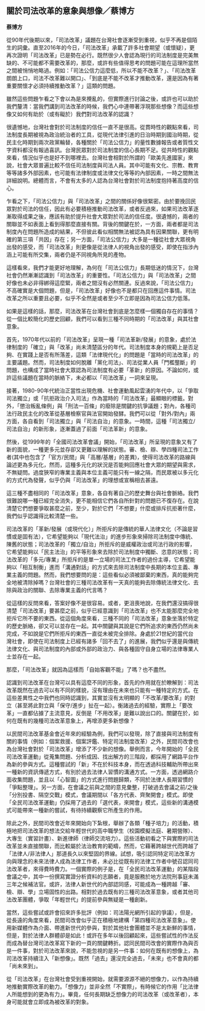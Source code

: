 ## 關於司法改革的意象與想像／蔡博方

**蔡博方**

從90年代後期以來，「司法改革」議題在台灣社會逐漸受到重視，似乎不再是個陌生的詞彙。直至2016年的今日，「司法改革」承載了許多社會期望（或懷疑），更再次證明「司法改革」已是勢在必行。既然很少人會認為現行的司法制度是完美無缺的、不可能都不需要改革的，那麼，或許有些值得思考的問題可能在這理所當然之間被悄悄地略過。例如：「司法公信力這麼低，所以不能不改革？」、「司法改革朗朗上口，司法不改革難以開口」、「到底是不能不改革才推動改革，還是因為有著重要關懷才必須持續推動改革？」這類的問題。

雖然這些問題乍看之下會以為是來攪亂的，但實際進行討論之後，或許也可以助於我們釐清：當我們講到司法改革的時候，我們心中連帶著浮現那些想像？而這些想像又如何有助於（或有礙於）我們對司法改革的認識？

很遺憾地，台灣社會對於司法制度的信任一直不是很高。從貫時性的觀點來看，司法制度長期被視為政治統治者的工具，從現代法律引進的日治時期到國治時期，從民主化時期到兩次政黨輪替，各種關於「司法公信力」的量性數據報告或者質性文字資料都沒有報過喜訊。台灣民眾對於司法制度的信心長期不足。從共時性的觀點來看，情況似乎也是好不到哪裡去。台灣社會相對於所謂的「歐美先進國家」來說，社會大眾普遍比較不信任司法制度與司法人員。其中可能有文化、宗教、教育等等諸多外部因素，也可能有法律制度或法律文化等等的內部因素，一時之間無法詳細說明。總體而言，不會有太多的人認為台灣社會對於司法制度抱持著高度的信心。

乍看之下，「司法公信力」與「司法改革」之間的關係好像很緊密。由於要挽回民眾對於司法的信任，因此有必要積極推動司法改革，或者反過來，如果司法改革逐漸取得成果之後，應該有助於提升社會大眾對於司法的信任度。很遺憾的，兩者的關聯並不如表面上看到得那麼直接有關。背後的關鍵在於，一方面，兩者都是司法制度內在問題所造成的結果，不但彼此看似相關無法被認為具有因果關聯，更有明確的第三項「共因」存在；另一方面，「司法公信力」大多是一種從社會大眾視角出發的感受，而「司法改革」則更像是從法律人的視角出發的感受，即使在指涉內涵上可能有所交集，兩者仍是不同視角所見的產物。

這樣看來，我們才能更好地理解，為何在「司法公信力」長期低迷的情況下，台灣社會仍然漸漸認識到「司法改革」的重要性。「司法公信力」與「司法改革」之間好像也未必非得綁得這麼緊，兩者之間沒有必然關連。反過來說，「司法公信力」不高確實是大個問題，但是，「司法改革」好像也不是都只在回應這件事情。司法改革之所以重要且必要，似乎不全然是或者至少不立即是因為司法公信力低落。

如果是這樣的話，那麼，司法改革在台灣社會到底是怎麼樣一個獨自存在的事情？從一個比較簡化的歷史回顧，我們可以看到三種不同時期的「司法改革」與其社會意象。

首先，1970年代以前的「司法改革」呈現一種「司法革新/發展」的意象，處於法律制度的「確立」與「改革」尚未清楚區分的年代。司法制度本身的規範上是否足夠、在實踐上是否有所落差，這類「法律現代化」的問題是「當時的司法改革」的主要議題。然而，司法制度如何脫離「黨化司法」、司法從業人員「門檻壟斷」的問題，也構成了當時社會大眾認為司法制度有必要「革新」的原因。不論如何，或許這些議題在當時的脈絡下，未必都以「司法改革」一詞來呈現。

接著，1980-90年代統治正當性出現危機、社會運動風起雲湧的年代中，以「爭取司法獨立」或「抗拒政治介入司法」作為當時的「司法改革」最顯眼的標籤。對外，「懲治叛亂條例」與「刑法一百條」的廢除是關鍵的抗爭議題；對內，各種司法行政民主化的改革從基層檢察官與法官開始發酵。我們可以從「對外/對內」兩方面，各自看到「司法獨立」與「司法自治」的意象。一時間，這種「司法獨立/司法自治」的新形象，逐漸蓋過了前面「司法革新」的意象。

然後，從1999年的「全國司法改革會議」開始，「司法改革」所呈現的意象又有了新的面貌，一種更多元並存卻又更難以理解的狀態。審、檢、辯、學四種司法工作者(其中也包含了「官方/民間」與「高層/基層」的差異)，使得司法改革的路線與論述更為多元化，然而，這種多元化的狀況是否能夠回應社會大眾的期望與需求，不無疑問。過度狹窄的專業主義與本位主義可能只有一線之隔，而民眾被以多元化的方式代為發聲，似乎仍與「司法改革」的理想或宣稱相去甚遠。

這三種不盡相同的「司法改革」意象，各自有著自己的歷史舞台與社會脈絡。我們很難說哪一種已經完全消失，更不能相信它們各自所針對的問題已不復存在。在說清楚它們想要爭取甚麼之前，至少，對於它們「不想要」什麼或排斥抗拒著什麼，我們似乎認識得比較清楚一些。

司法改革的「革新/發展（或現代化）」所拒斥的是傳統的華人法律文化（不論是習慣或是固有法），它希望能夠以「現代法治」的進步形象來掃除司法制度中傳統、陳舊的狀態；司法改革的「獨立/自治」所拒斥的是威權政治或司法行政的影響，它希望能夠以「民主法治」的平等形象來去除於司法制度中獨斷、恣意的狀態；司法改革的「多元/專業」所拒斥的是單一立場的司法工作者的過份主導，它希望能夠以「相互制衡」進而「溝通對話」的方式來去除司法制度中長期的本位主義、專業主義的問題。然而，我們想要問的是：這些看似必須被鄙棄的東西，真的能夠完全地被清除掉嗎？台灣社會的三種司法改革有一天真的能夠去除傳統法律文化、去除與政治的關聯、去除專業主義的代言嗎？

從這樣的反問來看，答案好像不是很容易。或者，更沮喪地說，在我們還沒搞得很清楚「司法改革」要甚麼之前，似乎已經意識到「司法改革」也不太能那麼完全地拒斥它所不要的東西。從這個角度來看，三種不同的「司法改革」意象坐落於特定的歷史脈絡，卻又可以並存在一起。其中關鍵與其說是它們所追求的東西仍然尚未完成，不如說是它們所拒斥的東西一直從未被完全排除。身處於21世紀的當代台灣社會，即使在司法制度上已經有諸多「回不去了」的進展，我們似乎還是與傳統法律文化、與司法制度的內部或外部的政治力、與各種固守自身立場的法律專業人士並存在一起。

那麼，「司法改革」就因為這樣而「自始客觀不能」了嗎？也不盡然。

認識到司法改革在台灣可以具有這麼不同的形象，首先的作用就在於瞭解到：司法改革既然在過去可以有不同的樣貌，沒有理由在未來也只能有一種特定的方式。在這些差異性之中我們也同時認識到，其實並沒有太明顯的「不改革/要改革」的對立（甚至將此對立與「保守/進步」扯在一起）。衡諸過去的經驗，實際上「要改革」一直都佔據了主流意見，反倒是「不用改革」是難以說出口的。關鍵在於，如何在既有的幾種司法改革意象上，再增添更多新想像？

以民間司法改革基金會近年來的經驗為例，我們可以發現，除了直接與司法制度有關的事情（例如：個案救援、個案評鑑、特定司法制度改革）之外，民間司改會也為台灣社會對於「司法改革」增添了不少新的想像。舉例而言，今年開始的「全民司法改革運動」從蒐集問題、分析成因、找出解方的三階段，都採用了網路平台作為新的參與方式。這種嘗試的「新」不在於科技本身，而在透過科技輔助所帶出來一種新的資訊傳遞方式，有別於過去法律人習慣的溝通方式。一方面，透過網路介面收集問題，並且以「心智圖」的方式進行問題歸類，不同於法律人長期習慣的「爭點整理」。另一方面，在會議之前與之間的意見彙整，打破過去會議之前/之後「分別投書、隔空交戰」模式，會議期間以「各方代表、齊聚開會」模式。即使「全民司法改革運動」仍採用了過去的「選代表，來開會」模式，這些新的溝通模式可能帶來一種新的嘗試，有待持續觀察它所產生的作用。

除此之外，民間司改會近年來開始向下紮根，舉辦了各類「種子培力」的活動，積極地把司法改革的想法交給年輕世代的高中職學生（校園模擬法庭、暑期營隊）、大專生（實習計畫）、新進律師（律師交流培力）。這些活動初看之下與實際的司法改革並未直接關聯，而比較屬於法治教育的範疇，然而，它藉著跨越世代而跨越了「法律人/非法律人」那道長久以來堅固的界線。試想，吸引認同特定司法改革方向與理念的未來法律人成為法律工作者，未必比從既有的法律工作者中號召認同司法改革者，來得費時費力。一個實際的例子是，在「全民司法改革運動」的某階段會議之中，其中一份撰寫實證分析資料的志願者，竟是服務於地方法院刑事庭未滿三年之候補法官。或許，法律人新世代的內部認同感，可能成為一種跨越「審、檢、辯、學」立場固性的出路。相對於過去既有的三種司法改革意象，或者其他司法改革團體，爭取「年輕世代」的提前參與無疑是一種創新。

當然，這些嘗試或許會招來許多批評（例如：司法陽光網所引起的爭議），但是，從長遠的角度來看，民間司改會似乎正在積極地建構「第四種司法改革意象」。使用新媒體作為介面、帶進新世代的參與，對於其他社會團體並不是太新鮮的事情，但是，對於法律人群體卻是如此！或許在多年以後回顧起來，這些嘗試性的作法反而成為替台灣司法改革寫下新的一頁的關鍵轉折。認同民間司改會的實際作為與否是一件事，對於司法改革來說，不能忽視的是另一件事：如何在既有的想像上，為司法改革持續注入「新想像」。既然「過去」還沒完全過去，「未來」也不會真的都「尚未來到」。

從「司法改革」在台灣社會受到重視開始，就需要源源不絕的想像力，以作為持續地推動實際改革的動力。「想像力」並非全然「不實際」，有時候它的作用「比法律人所能想到的更為有力」。畢竟，任何長期缺乏想像力的司法改革（或改革者），本身可能就會立即成為被改革的對象。